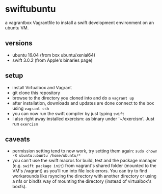 # swiftubuntu
a vagrantbox Vagrantfile to install a swift development environment on an ubuntu VM.

## versions
* ubuntu 16.04 (from box ubuntu/xenial64)
* swift 3.0.2 (from Apple's binaries page)

## setup
* install Virtualbox and Vagrant
* git clone this repository
* browse to the directory you cloned into and do a ```vagrant up```
* after installation, downloads and updates are done connect to the box using ```vagrant ssh```
* you can now run the swift compiler by just typing ```swift```
* I also right away installed exercism: as binary under '~/exercism'. Just run ```exercism```

## caveats
* permission setting tend to now work, try setting them again: ```sudo chown -R ubuntu:ubuntu /home/ubuntu/*```
* you can't use the swift macros for build, test and the package manager (e.g. ```swift package init```) from vagrant's shared folder (mounted to the VM's /vagrant) as you'll run into file lock errors. You can try to find workarounds like rsyncing the directory with another directory or using a nfs or bindfs way of mounting the directory (instead of virtualbox's boxfs).

